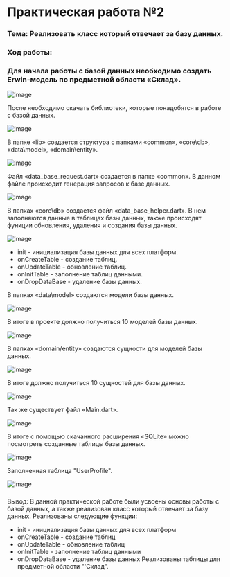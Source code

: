 # Практическая работа №2

### Тема: Реализовать класс который отвечает за базу данных.
###
### Ход работы:
### Для начала работы с базой данных необходимо создать Erwin-модель по предметной области «Склад».

![image](https://user-images.githubusercontent.com/99389490/201177731-d93a4580-0166-4160-b69f-90e2db0fc79b.png)

После необходимо скачать библиотеки, которые понадобятся в работе с базой данных.

![image](https://user-images.githubusercontent.com/99389490/201177768-3c904dee-a61e-4727-84c5-6666b39c3cb6.png)

В папке «lib» создается структура с папками «common», «core\db», «data\model», «domain\entity».

![image](https://user-images.githubusercontent.com/99389490/201177791-c572cf16-fd9a-4f61-b8ff-2e21fa912b54.png)

Файл «data_base_request.dart» создается в папке «common». В данном файле происходит генерация запросов к базе данных.

![image](https://user-images.githubusercontent.com/99389490/201178023-f1621a51-d6c1-408e-8fe4-683b88a29e21.png)

В папках «core\db» создается файл «data_base_helper.dart». В нем заполняются данные в таблицах базы данных, также происходят функции обновления, удаления и создания базы данных.

![image](https://user-images.githubusercontent.com/99389490/201178058-962009f7-b786-4b15-8879-1bf82ad3c8fd.png)
 
- init - инициализация базы данных для всех платформ.
- onCreateTable - создание таблиц.
- onUpdateTable - обновление таблиц.
- onInitTable - заполнение таблиц данными.
- onDropDataBase - удаление базы данных.

 В папках «data\model» создаются модели базы данных.
  
 ![image](https://user-images.githubusercontent.com/99389490/201178295-5c8e59bd-7949-4e09-b0d8-816c1b0ed5f1.png)

 В итоге в проекте должно получиться 10 моделей базы данных.
  
 ![image](https://user-images.githubusercontent.com/99389490/201178320-29666816-088a-4f1a-b24b-bb4e61b9da01.png)
 
 В папках «domain/entity» создаются сущности для моделей базы данных.
  
 ![image](https://user-images.githubusercontent.com/99389490/201178383-4e6e9fbd-77a0-478c-b3ca-c6e527355b82.png)
 
 В итоге должно получиться 10 сущностей для базы данных.
  
 ![image](https://user-images.githubusercontent.com/99389490/201178432-18d2bb3e-0ee3-47b3-8122-e55686a83ddf.png)

 Так же существует файл «Main.dart».
  
 ![image](https://user-images.githubusercontent.com/99389490/201178467-dd75d86c-ed54-4420-bef4-8d5cb3887174.png)
 
 В итоге с помощью скачанного расширения «SQLite» можно посмотреть созданные таблицы базы данных. 
  
 ![image](https://user-images.githubusercontent.com/99389490/201178511-070b836f-928d-4b3a-9f7a-24fd628d83e0.png)
  
 Заполненная таблица "UserProfile".
  
 ![image](https://user-images.githubusercontent.com/99389490/201178612-998b0a22-d103-436a-b0d0-421af794ff9f.png)

###
Вывод: В данной практической работе были усвоены основы работы с базой данных, а также реализован класс который отвечает за базу данных. Реализованы следующие функции:
- init - инициализация базы данных для всех платформ
- onCreateTable - создание таблиц 
- onUpdateTable - обновление таблиц
- onInitTable - заполнение таблиц данными
- onDropDataBase - удаление базы данных 
Реализованы таблицы для предметной области "'Склад".


